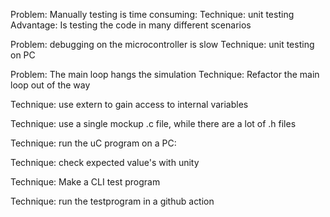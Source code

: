 Problem: Manually testing is time consuming:
Technique: unit testing
Advantage: Is testing the code in many different scenarios

Problem: debugging on the microcontroller is slow
Technique: unit testing on PC

Problem: The main loop hangs the simulation
Technique: Refactor the main loop out of the way

Technique: use extern to gain access to internal variables

Technique: use a single mockup .c file, while there are a lot of .h files

Technique: run the uC program on a PC:

Technique: check expected value's with unity

Technique: Make a CLI test program

Technique: run the testprogram in a github action